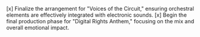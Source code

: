 [x] Finalize the arrangement for "Voices of the Circuit," ensuring orchestral elements are effectively integrated with electronic sounds.
[x] Begin the final production phase for "Digital Rights Anthem," focusing on the mix and overall emotional impact.